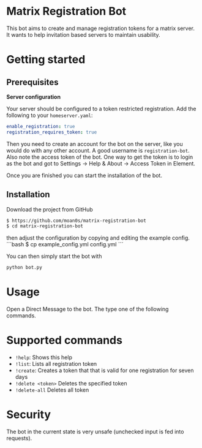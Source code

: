 # Matrix Registration Bot

This bot aims to create and manage registration tokens for a matrix server. It wants to help invitation based servers to maintain usability.

# Getting started

## Prerequisites

**Server configuration**

Your server should be configured to a token restricted registration. Add the following to your `homeserver.yaml`:
```yaml
enable_registration: true
registration_requires_token: true
```

Then you need to create an account for the bot on the server, like you would do with any other account.
A good username is `registration-bot`. Also note the access token of the bot. One way to get the token is to login as 
the bot and got to Settings -> Help & About -> Access Token in Element.

Once you are finished you can start the installation of the bot.

## Installation

Download the project from GitHub
```bash
$ https://github.com/moan0s/matrix-registration-bot
$ cd matrix-registration-bot
```

then adjust the configuration by copying and editing the example config.
´´´bash
$ cp example_config.yml config.yml
´´´

You can then simply start the bot with
```bash
python bot.py
```

# Usage

Open a Direct Message to the bot. The type one of the following commands.

# Supported commands

* `!help`: Shows this help
* `!list`: Lists all registration token
* `!create`: Creates a token that that is valid for one registration for seven days
* `!delete <token>` Deletes the specified token
* `!delete-all` Deletes all token

# Security

The bot in the current state is very unsafe (unchecked input is fed into requests).
